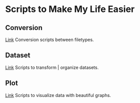 # Scripts to Make My Life Easier

## Conversion

[Link](conversion/README.md) Conversion scripts between filetypes.

## Dataset

[Link](dataset/README.md) Scripts to transform | organize datasets.

## Plot

[Link](plot/README.md) Scripts to visualize data with beautiful graphs.
